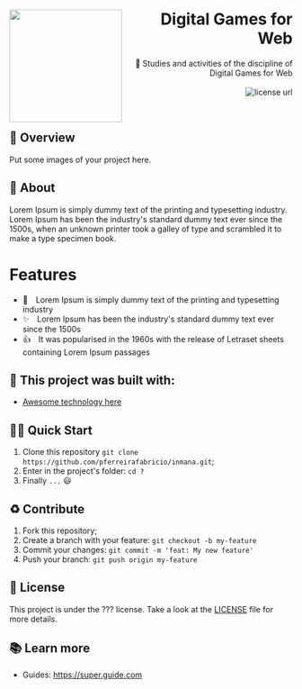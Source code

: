 <h1 align="right">
  <img src="https://appindiatech.com/wp-content/uploads/2019/03/Graphic.png" width="200px" align="left" />
  Digital Games for Web
</h1>

<p align="right">
🍡 Studies and activities of the discipline of Digital Games for Web
  <br><br>
  <!-- License -->
  <a>
    <img alt="license url" src="https://img.shields.io/badge/license%20-MIT-1C1E26?style=for-the-badge&labelColor=1C1E26&color=61ffca">
  </a>
</p>
<br>

## :eyes: Overview
Put some images of your project here.

## :open_book: About 
Lorem Ipsum is simply dummy text of the printing and typesetting industry. Lorem Ipsum has been the industry's standard dummy text ever since the 1500s, when an unknown printer took a galley of type and scrambled it to make a type specimen book.

# Features
- 🤠 Lorem Ipsum is simply dummy text of the printing and typesetting industry
- ✨ Lorem Ipsum has been the industry's standard dummy text ever since the 1500s
- 👍 It was popularised in the 1960s with the release of Letraset sheets containing Lorem Ipsum passages

## :bricks: This project was built with: 
- [Awesome technology here](http://link.here.com)

## 🏄‍♂️ Quick Start
 1. Clone this repository `git clone https://github.com/pferreirafabricio/inmana.git`;
 2. Enter in the project's folder: `cd ?`
 3. Finally `...` 😃
 
## :recycle: Contribute
 1. Fork this repository;
 2. Create a branch with your feature: ```git checkout -b my-feature```
 3. Commit your changes: ```git commit -m 'feat: My new feature'```
 4. Push your branch: ```git push origin my-feature```

## :page_with_curl:	License
This project is under the ??? license. Take a look at the [LICENSE](LICENSE.md) file for more details.

## 📚 Learn more

  * Guides: https://super.guide.com
